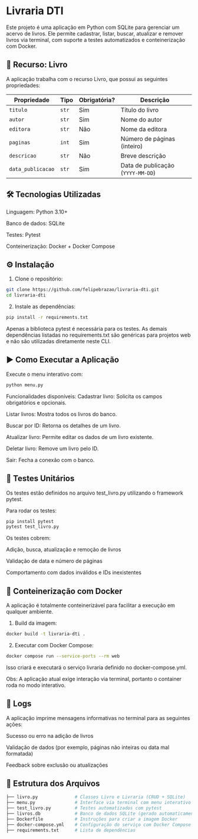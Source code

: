 # Livraria DTI
Este projeto é uma aplicação em Python com SQLite para gerenciar um acervo de livros. Ele permite cadastrar, listar, buscar, atualizar e remover livros via terminal, com suporte a testes automatizados e conteinerização com Docker.

## 🧩 Recurso: Livro
A aplicação trabalha com o recurso Livro, que possui as seguintes propriedades:

| Propriedade       | Tipo  | Obrigatória? | Descrição                         |
| ----------------- | ----- | ------------ | --------------------------------- |
| `titulo`          | `str` | Sim          | Título do livro                   |
| `autor`           | `str` | Sim          | Nome do autor                     |
| `editora`         | `str` | Não          | Nome da editora                   |
| `paginas`         | `int` | Sim          | Número de páginas (inteiro)       |
| `descricao`       | `str` | Não          | Breve descrição                   |
| `data_publicacao` | `str` | Sim          | Data de publicação (`YYYY-MM-DD`) |

## 🛠️ Tecnologias Utilizadas
Linguagem: Python 3.10+

Banco de dados: SQLite

Testes: Pytest

Conteinerização: Docker + Docker Compose

## ⚙️ Instalação
1. Clone o repositório:
```bash
git clone https://github.com/felipebrazao/livraria-dti.git
cd livraria-dti
```
2. Instale as dependências:
```bash
pip install -r requirements.txt
```
Apenas a biblioteca pytest é necessária para os testes. As demais dependências listadas no requirements.txt são genéricas para projetos web e não são utilizadas diretamente neste CLI.

## ▶️ Como Executar a Aplicação
Execute o menu interativo com:

```bash
python menu.py
```
Funcionalidades disponíveis:
Cadastrar livro: Solicita os campos obrigatórios e opcionais.

Listar livros: Mostra todos os livros do banco.

Buscar por ID: Retorna os detalhes de um livro.

Atualizar livro: Permite editar os dados de um livro existente.

Deletar livro: Remove um livro pelo ID.

Sair: Fecha a conexão com o banco.

## 🧪 Testes Unitários
Os testes estão definidos no arquivo test_livro.py utilizando o framework pytest.

Para rodar os testes:
```bash
pip install pytest
pytest test_livro.py
```
Os testes cobrem:

Adição, busca, atualização e remoção de livros

Validação de data e número de páginas

Comportamento com dados inválidos e IDs inexistentes

## 🐳 Conteinerização com Docker
A aplicação é totalmente conteinerizável para facilitar a execução em qualquer ambiente.

1. Build da imagem:
```bash
docker build -t livraria-dti .
```
2. Executar com Docker Compose:
```bash
docker compose run --service-ports --rm web
```
Isso criará e executará o serviço livraria definido no docker-compose.yml.

Obs: A aplicação atual exige interação via terminal, portanto o container roda no modo interativo.

## 📝 Logs
A aplicação imprime mensagens informativas no terminal para as seguintes ações:

Sucesso ou erro na adição de livros

Validação de dados (por exemplo, páginas não inteiras ou data mal formatada)

Feedback sobre exclusão ou atualizações 

## 📂 Estrutura dos Arquivos
```bash
├── livro.py              # Classes Livro e Livraria (CRUD + SQLite)
├── menu.py               # Interface via terminal com menu interativo
├── test_livro.py         # Testes automatizados com pytest
├── livros.db             # Banco de dados SQLite (gerado automaticamente)
├── Dockerfile            # Instruções para criar a imagem Docker
├── docker-compose.yml    # Configuração do serviço com Docker Compose
├── requirements.txt      # Lista de dependências
```
